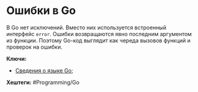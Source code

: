
# Ошибки в Go

В Go нет исключений. Вместо них используется встроенный интерфейс `error`. Ошибки возвращаются явно последним аргументом из функции. Поэтому Go-код выглядит как череда вызовов функций и проверок на ошибки.


**Ключи:**
- [Сведения о языке Go](GO);

**Хештеги:** #Programming/Go